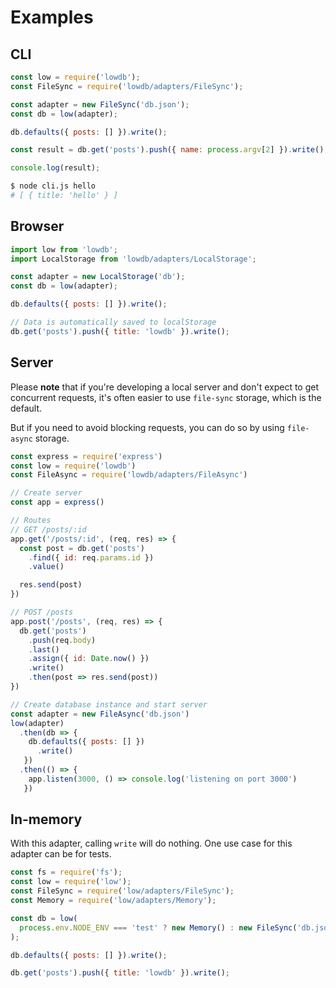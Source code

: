# Examples

## CLI

```js
const low = require('lowdb');
const FileSync = require('lowdb/adapters/FileSync');

const adapter = new FileSync('db.json');
const db = low(adapter);

db.defaults({ posts: [] }).write();

const result = db.get('posts').push({ name: process.argv[2] }).write();

console.log(result);
```

```sh
$ node cli.js hello
# [ { title: 'hello' } ]
```

## Browser

```js
import low from 'lowdb';
import LocalStorage from 'lowdb/adapters/LocalStorage';

const adapter = new LocalStorage('db');
const db = low(adapter);

db.defaults({ posts: [] }).write();

// Data is automatically saved to localStorage
db.get('posts').push({ title: 'lowdb' }).write();
```

## Server

Please **note** that if you're developing a local server and don't expect to get concurrent requests, it's often easier to use `file-sync` storage, which is the default.

But if you need to avoid blocking requests, you can do so by using `file-async` storage.

```js
const express = require('express')
const low = require('lowdb')
const FileAsync = require('lowdb/adapters/FileAsync')

// Create server
const app = express()

// Routes
// GET /posts/:id
app.get('/posts/:id', (req, res) => {
  const post = db.get('posts')
    .find({ id: req.params.id })
    .value()

  res.send(post)
})

// POST /posts
app.post('/posts', (req, res) => {
  db.get('posts')
    .push(req.body)
    .last()
    .assign({ id: Date.now() })
    .write()
    .then(post => res.send(post))
})

// Create database instance and start server
const adapter = new FileAsync('db.json')
low(adapter)
  .then(db => {
    db.defaults({ posts: [] })
      .write()
   })
  .then(() => {
    app.listen(3000, () => console.log('listening on port 3000')
   })
```

## In-memory

With this adapter, calling `write` will do nothing. One use case for this adapter can be for tests.

```js
const fs = require('fs');
const low = require('low');
const FileSync = require('low/adapters/FileSync');
const Memory = require('low/adapters/Memory');

const db = low(
  process.env.NODE_ENV === 'test' ? new Memory() : new FileSync('db.json'),
);

db.defaults({ posts: [] }).write();

db.get('posts').push({ title: 'lowdb' }).write();
```
